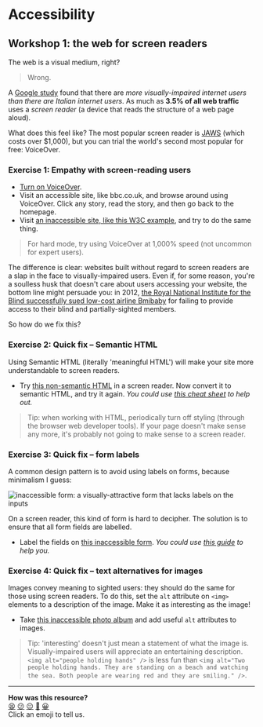 # Accessibility

## Workshop 1: the web for screen readers

The web is a visual medium, right?

> Wrong.

A [Google study](http://www.interactiveaccessibility.com/accessibility-statistics) found that there are _more visually-impaired internet users than there are Italian internet users_. As much as **3.5% of all web traffic** uses a _screen reader_ (a device that reads the structure of a web page aloud).

What does this feel like? The most popular screen reader is [JAWS](https://store.freedomscientific.com/collections/software-products/products/jaws-pro-screenreader) (which costs over $1,000), but you can trial the world's second most popular for free: VoiceOver.

### Exercise 1: Empathy with screen-reading users

- [Turn on VoiceOver](https://help.apple.com/voiceover/info/guide/10.12/#/vo2682).
- Visit an accessible site, like bbc.co.uk, and browse around using VoiceOver. Click any story, read the story, and then go back to the homepage.
- Visit [an inaccessible site, like this W3C example](https://www.w3.org/WAI/demos/bad/before/news.html), and try to do the same thing.

> For hard mode, try using VoiceOver at 1,000% speed (not uncommon for expert users).

The difference is clear: websites built without regard to screen readers are a slap in the face to visually-impaired users. Even if, for some reason, you're a soulless husk that doesn't care about users accessing your website, the bottom line might persuade you: in 2012, [the Royal National Institute for the Blind successfully sued low-cost airline Bmibaby](http://www.rnib.org.uk/press-releases-2012) for failing to provide access to their blind and partially-sighted members.

So how do we fix this?

### Exercise 2: Quick fix – Semantic HTML

Using Semantic HTML (literally 'meaningful HTML') will make your site more understandable to screen readers.

- Try [this non-semantic HTML](https://github.com/sjmog/inaccessible_sites/blob/master/non-semantic-html.html) in a screen reader. Now convert it to semantic HTML, and try it again. _You could use [this cheat sheet](https://learn-the-web.algonquindesign.ca/topics/html-semantics-cheat-sheet/) to help out._

> Tip: when working with HTML, periodically turn off styling (through the browser web developer tools). If your page doesn't make sense any more, it's probably not going to make sense to a screen reader.

### Exercise 3: Quick fix – form labels

A common design pattern is to avoid using labels on forms, because minimalism I guess:

![inaccessible form: a visually-attractive form that lacks labels on the inputs](https://cdn.dribbble.com/users/545046/screenshots/3873928/login.png)

On a screen reader, this kind of form is hard to decipher. The solution is to ensure that all form fields are labelled.

- Label the fields on [this inaccessible form](https://github.com/sjmog/inaccessible_sites/blob/master/inaccessible-form.html). _You could use [this guide](https://developer.mozilla.org/en-US/docs/Learn/HTML/Forms/How_to_structure_an_HTML_form#The_%3Clabel%3E_element) to help you._

### Exercise 4: Quick fix – text alternatives for images

Images convey meaning to sighted users: they should do the same for those using screen readers. To do this, set the `alt` attribute on `<img>` elements to a description of the image. Make it as interesting as the image!

- Take [this inaccessible photo album](https://github.com/sjmog/inaccessible_sites/blob/master/images.html) and add useful `alt` attributes to images.

> Tip: 'interesting' doesn't just mean a statement of what the image is. Visually-impaired users will appreciate an entertaining description. `<img alt="people holding hands" />` is less fun than `<img alt="Two people holding hands. They are standing on a beach and watching the sea. Both people are wearing red and they are smiling." />`.

<!-- BEGIN GENERATED SECTION DO NOT EDIT -->

---

**How was this resource?**  
[😫](https://airtable.com/shrUJ3t7KLMqVRFKR?prefill_Repository=course&prefill_File=pills/accessibility.md&prefill_Sentiment=😫) [😕](https://airtable.com/shrUJ3t7KLMqVRFKR?prefill_Repository=course&prefill_File=pills/accessibility.md&prefill_Sentiment=😕) [😐](https://airtable.com/shrUJ3t7KLMqVRFKR?prefill_Repository=course&prefill_File=pills/accessibility.md&prefill_Sentiment=😐) [🙂](https://airtable.com/shrUJ3t7KLMqVRFKR?prefill_Repository=course&prefill_File=pills/accessibility.md&prefill_Sentiment=🙂) [😀](https://airtable.com/shrUJ3t7KLMqVRFKR?prefill_Repository=course&prefill_File=pills/accessibility.md&prefill_Sentiment=😀)  
Click an emoji to tell us.

<!-- END GENERATED SECTION DO NOT EDIT -->
